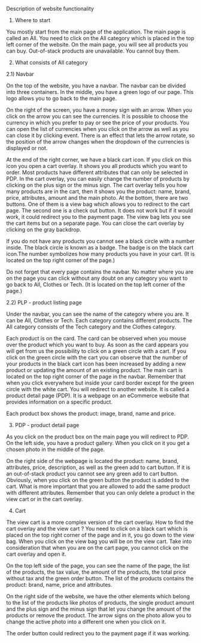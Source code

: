 Description of website functionality

1) Where to start 

  You mostly start from the main page of the application. The main page is called
  an All. You need to click on the All category which is placed in the top left corner of the website. On the main page, you will see all products you can buy. Out-of-stack products are unavailable. You cannot buy them.

2) What consists of All category 

2.1) Navbar 

  On the top of the website, you have a navbar. The navbar can be divided into three containers. In the middle, you have a green logo of our page. This logo allows you to go back to the main page. 

  On the right of the screen, you have a money sign with an arrow. When you click on the arrow you can see the currencies. It is possible to choose the currency in which you prefer to pay or see the price of your products. You can open the list of currencies when you click on the arrow as well as you can close it by clicking event. There is an effect that lets the arrow rotate, so the position of the arrow changes when the dropdown of the currencies is displayed or not. 

  At the end of the right corner, we have a black cart icon. If you click on this icon you open a cart overlay. It shows you all products which you want to order. Most products have different attributes that can only be selected in PDP. In the cart overlay, you can easily change the number of products by clicking on the plus sign or the minus sign. The cart overlay tells you how many products are in the cart, then it shows you the product: name, brand, price, attributes, amount and the main photo. At the bottom, there are two buttons. One of them is a view bag which allows you to redirect to the cart page. The second one is a check out button. It does not work but if it would work, it could redirect you to the payment page. The view bag lets you see the cart items but on a separate page. You can close the cart overlay by clicking on the gray backdrop.

  If you do not have any products you cannot see a black circle with a number inside. The black circle is known as a badge. The badge is on the black cart icon.The number symbolizes how many products you have in your cart. (It is located on the top right corner of the page.)

  Do not forget that every page contains the navbar. No matter where you are on the page you can click without any doubt on any category you want to go back to All, Clothes or Tech. (It is located on the top left corner of the page.)

2.2) PLP - product listing page

  Under the navbar, you can see the name of the category where you are. It can be All, Clothes or Tech. Each category contains different products. The All category consists of the Tech category and the Clothes category. 

  Each product is on the card. The card can be observed when you mouse over the product which you want to buy. As soon as the card appears you will get from us the possibility to click on a green circle with a cart. If you click on the green circle with the cart you can observe that the number of your products in the black cart icon has been increased by adding a new product or updating the amount of an existing product. The main cart is located on the top right corner of the page in the navbar. Remember that when you click everywhere but inside your card border except for the green circle with the white cart. You will redirect to another website. It is called a product detail page (PDP). It is a webpage on an eCommerce website that provides information on a specific product.

  Each product box shows the product: image, brand, name and price.

3) PDP - product detail page

  As you click on the product box on the main page you will redirect to PDP. On the left side, you have a product gallery. When you click on it you get a chosen photo in the middle of the page. 

  On the right side of the webpage is located the product: name, brand, attributes, price, description, as well as the green add to cart button. If it is an out-of-stack product you cannot see any green add to cart button. Obviously, when you click on the green button the product is added to the cart. What is more important that you are allowed to add the same product with different attributes. Remember that you can only delete a product in the view cart  or in the cart overlay.

4) Cart

  The view cart is a more complex version of the cart overlay. How to find the cart overlay and the view cart ? You need to click on a black cart which is placed on the top right corner of the page and in it, you go down to the view bag. When you click on the view bag you will be on the view cart. Take into consideration that when you are on the cart page, you cannot click on the cart overlay and open it. 

  On the top left side of the page, you can see the name of the page, the list of the products, the tax value, the amount of the products, the total price without tax and the green order button. The list of the products contains the product: brand,  name, price and attributes. 
  
  On the right side of the website, we have the other elements which belong to the list of the products like photos of products, the single product amount and the plus sign and the minus sign that let you change the amount of the products or remove the product. The arrow signs on the photo allow you to change the active photo into a different one when you click on it.
 
  The order button could redirect you to the payment page if it was working.

